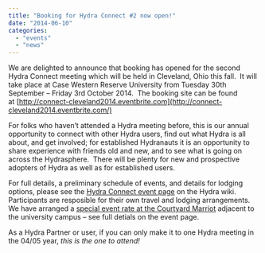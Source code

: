 ```yaml
---
title: "Booking for Hydra Connect #2 now open!"
date: "2014-06-10"
categories: 
  - "events"
  - "news"
---
```


We are delighted to announce that booking has opened for the second Hydra Connect meeting which will be held in Cleveland, Ohio this fall.  It will take place at Case Western Reserve University from Tuesday 30th September – Friday 3rd October 2014.  The booking site can be found at [http://connect-cleveland2014.eventbrite.com](http://connect-cleveland2014.eventbrite.com/)

For folks who haven’t attended a Hydra meeting before, this is our annual opportunity to connect with other Hydra users, find out what Hydra is all about, and get involved; for established Hydranauts it is an opportunity to share experience with friends old and new, and to see what is going on across the Hydrasphere.  There will be plenty for new and prospective adopters of Hydra as well as for established users.

For full details, a preliminary schedule of events, and details for lodging options, please see the [Hydra Connect event page](https://wiki.duraspace.org/display/hydra/Hydra+Connect+2+-+Fall+2014 "Ctrl+Click to follow link") on the Hydra wiki. Participants are resposible for their own travel and lodging arrangements. We have arranged a [special event rate at the Courtyard Marriot](http://www.marriott.com/meeting-event-hotels/group-corporate-travel/groupCorp.mi?resLinkData=CWRU%20Hydra%20Connect%5Eclece%60hychyca%7Chychycb%60139.00%60USD%60false%609/27/14%6010/5/14%608/28/14&app=resvlink&stop_mobi=yes "Ctrl+Click to follow link") adjacent to the university campus – see full detials on the event page.

As a Hydra Partner or user, if you can only make it to one Hydra meeting in the 04/05 year, _this is the one to attend!_
